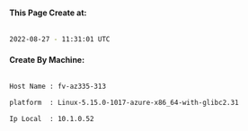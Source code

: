 
   
#### This Page Create at:

```bash

2022-08-27 - 11:31:01 UTC

```

#### Create By Machine:

```bash

Host Name : fv-az335-313

platform  : Linux-5.15.0-1017-azure-x86_64-with-glibc2.31

Ip Local  : 10.1.0.52

```

